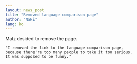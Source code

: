 ```yaml
---
layout: news_post
title: "Removed language comparison page"
author: "NaHi"
lang: ko
---
```


Matz desided to remove the page.




    "I removed the link to the language comparison page,
    because there're too many people to take it too serious.
    It was supposed to be funny." 

